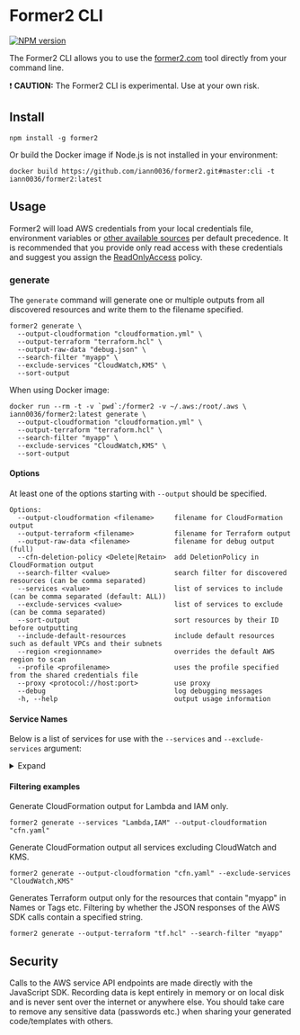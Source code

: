# Former2 CLI

<span class="badge-npmversion"><a href="https://npmjs.org/package/former2" title="View this project on NPM"><img src="https://img.shields.io/npm/v/former2.svg" alt="NPM version" /></a></span>

The Former2 CLI allows you to use the [former2.com](https://former2.com) tool directly from your command line.

:exclamation: **CAUTION:** The Former2 CLI is experimental. Use at your own risk.

## Install

```
npm install -g former2
```

Or build the Docker image if Node.js is not installed in your environment:

```
docker build https://github.com/iann0036/former2.git#master:cli -t iann0036/former2:latest
```

## Usage

Former2 will load AWS credentials from your local credentials file, environment variables or [other available sources](https://docs.aws.amazon.com/sdk-for-javascript/v2/developer-guide/setting-credentials-node.html) per default precedence. It is recommended that you provide only read access with these credentials and suggest you assign the [ReadOnlyAccess](https://console.aws.amazon.com/iam/home?#/policies/arn:aws:iam::aws:policy/ReadOnlyAccess) policy.

### generate

The `generate` command will generate one or multiple outputs from all discovered resources and write them to the filename specified.

```
former2 generate \
  --output-cloudformation "cloudformation.yml" \
  --output-terraform "terraform.hcl" \
  --output-raw-data "debug.json" \
  --search-filter "myapp" \
  --exclude-services "CloudWatch,KMS" \
  --sort-output
```

When using Docker image:

```
docker run --rm -t -v `pwd`:/former2 -v ~/.aws:/root/.aws \
iann0036/former2:latest generate \
  --output-cloudformation "cloudformation.yml" \
  --output-terraform "terraform.hcl" \
  --search-filter "myapp" \
  --exclude-services "CloudWatch,KMS" \
  --sort-output
```

#### Options

At least one of the options starting with `--output` should be specified.

```
Options:
  --output-cloudformation <filename>     filename for CloudFormation output
  --output-terraform <filename>          filename for Terraform output
  --output-raw-data <filename>           filename for debug output (full)
  --cfn-deletion-policy <Delete|Retain>  add DeletionPolicy in CloudFormation output
  --search-filter <value>                search filter for discovered resources (can be comma separated)
  --services <value>                     list of services to include (can be comma separated (default: ALL))
  --exclude-services <value>             list of services to exclude (can be comma separated)
  --sort-output                          sort resources by their ID before outputting
  --include-default-resources            include default resources such as default VPCs and their subnets
  --region <regionname>                  overrides the default AWS region to scan
  --profile <profilename>                uses the profile specified from the shared credentials file
  --proxy <protocol://host:port>         use proxy
  --debug                                log debugging messages
  -h, --help                             output usage information
```

#### Service Names

Below is a list of services for use with the `--services` and `--exclude-services` argument:

<details><summary>Expand</summary>

* Amplify
* APIGateway
* AppConfig
* AppMesh
* AppStream
* AppSync
* Athena
* AutoScaling
* Backup
* Batch
* Budgets
* CertificateManager
* Cloud9
* CloudFront
* CloudHSM
* CloudMap
* CloudTrail
* CloudWatch
* CodeBuild
* CodeCommit
* CodeDeploy
* CodeGuru
* CodePipeline
* CodeStar
* Cognito
* Config
* CostExplorer
* DataPipeline
* DataSync
* Detective
* DeviceFarm
* DirectConnect
* DirectoryService
* DatabaseMigrationService
* DocumentDB
* DynamoDB
* EC2
* EC2ImageBuilder
* ECR
* ECS
* EFS
* EKS
* ElastiCache
* ElasticBeanstalk
* Elasticsearch
* ElasticTranscoder
* EMR
* EventBridge
* FSx
* GameLift
* Glacier
* GlobalAccelerator
* Glue
* Greengrass
* GroundStation
* GuardDuty
* IAM
* Inspector
* 1Click
* Analytics
* Core
* Events
* ThingsGraph
* Kinesis
* KMS
* LakeFormation
* Lambda
* LicenseManager
* Lightsail
* Macie
* ManagedBlockchain
* MediaConvert
* MediaLive
* MediaPackage
* MediaStore
* MSK
* Neptune
* OpsWorks
* Organizations
* Pinpoint
* QLDB
* QuickSight
* ResourceAccessManager
* RDS
* Redshift
* ResourceGroups
* RoboMaker
* Route53
* S3
* SageMaker
* SecretsManager
* SecurityHub
* ServiceCatalog
* ServiceQuotas
* SES
* SNS
* SQS
* StepFunctions
* StorageGateway
* SWF
* SystemsManager
* Transfer
* VPC
* WAFAndShield
* WorkLink
* WorkSpaces
* XRay
</details>

#### Filtering examples

Generate CloudFormation output for Lambda and IAM only.

```
former2 generate --services "Lambda,IAM" --output-cloudformation "cfn.yaml"
```

Generate CloudFormation output all services excluding CloudWatch and KMS.

```
former2 generate --output-cloudformation "cfn.yaml" --exclude-services "CloudWatch,KMS"
```

Generates Terraform output only for the resources that contain "myapp" in Names or Tags etc.
Filtering by whether the JSON responses of the AWS SDK calls contain a specified string.

```
former2 generate --output-terraform "tf.hcl" --search-filter "myapp"
```

## Security

Calls to the AWS service API endpoints are made directly with the JavaScript SDK. Recording data is kept entirely in memory or on local disk and is never sent over the internet or anywhere else. You should take care to remove any sensitive data (passwords etc.) when sharing your generated code/templates with others.
